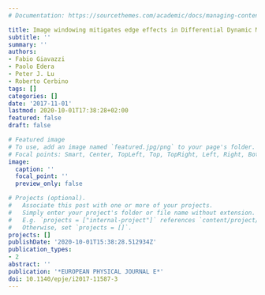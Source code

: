 ```yaml
---
# Documentation: https://sourcethemes.com/academic/docs/managing-content/

title: Image windowing mitigates edge effects in Differential Dynamic Microscopy
subtitle: ''
summary: ''
authors:
- Fabio Giavazzi
- Paolo Edera
- Peter J. Lu
- Roberto Cerbino
tags: []
categories: []
date: '2017-11-01'
lastmod: 2020-10-01T17:38:28+02:00
featured: false
draft: false

# Featured image
# To use, add an image named `featured.jpg/png` to your page's folder.
# Focal points: Smart, Center, TopLeft, Top, TopRight, Left, Right, BottomLeft, Bottom, BottomRight.
image:
  caption: ''
  focal_point: ''
  preview_only: false

# Projects (optional).
#   Associate this post with one or more of your projects.
#   Simply enter your project's folder or file name without extension.
#   E.g. `projects = ["internal-project"]` references `content/project/deep-learning/index.md`.
#   Otherwise, set `projects = []`.
projects: []
publishDate: '2020-10-01T15:38:28.512934Z'
publication_types:
- 2
abstract: ''
publication: '*EUROPEAN PHYSICAL JOURNAL E*'
doi: 10.1140/epje/i2017-11587-3
---
```


